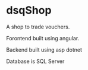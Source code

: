 # dsqShop
A shop to trade vouchers.

Forontend built using angular.

Backend built using asp dotnet

Database is SQL Server
